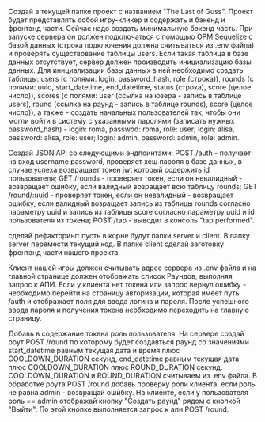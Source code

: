 Создай в текущей папке проект с названием "The Last of Guss". Проект будет представлять собой игру-кликер и содержать и бэкенд и фронтэнд части. Сейчас надо создать минимальную бэкенд часть. При запуске сервера он должен подключаться с помощью ОРМ Sequelize с базой данных (строка подключения должна считываться из .env файла) и проверять существование таблицы users. Если такая таблица в базе данных отсутствует, сервер должен производить инициализацию базы данных. Для инициализации базы данных в ней необходимо создать таблицы: users (с полями: login, password_hash, role (строка)), rounds (с полями: uuid, start_datetime, end_datetime, status (строка), score (целое число)), scores (с полями: user (ссылка на юзера - запись в таблице users), round (ссылка на раунд - запись в таблице rounds), score (целое число)), а также - создать начальных пользователей так, чтобы они могли войти в систему с указанными паролями (записать нужных password_hash) - login: roma, passwod: roma, role: user; login: alisa, password: alisa, role: user; login: admin, password: admin, role: admin.

Создай JSON API со следующими эндпоинтами: POST /auth - получает на вход username password, проверяет хеш пароля в базе данных, в случае успеха возвращает токен jwt который содержить id пользователя; GET /rounds - проверяет токен, если он невалидный - возвращает ошибку, если валидный возращает всю таблицу rounds; GET /round/:uuid  - проверяет токен, если он невалидный - возвращает ошибку, если валидный возращает запись из таблицы rounds согласно параметру uuid и запись из таблицы score согласно параметру uuid и id пользователя из токена; POST /tap - выводит в консоль "tap performed".

 сделай рефакторинг: пусть в корне будут папки server и client. В папку server перемести текущий код. В папке client сделай заготовку фронтэнд части нашего проекта.

 Клиент нашей игры должен считывать адрес сервера из .env файла и на главной странице должен отображать список Раундов, выполняя запрос к АПИ. Если у клиента нет токена или запрос вернул ошибку - необходимо перейти на страницу авторизации, которая имеет путь /auth и отображает поля для ввода логина и пароля. После успешного ввода пароля и получения токена необходимо переходить на главную страницу.

 Добавь в содержание токена роль пользователя. На сервере создай роут POST /round по которому будет создавться раунд со значениями start_datetime равным текущая дата и время плюс COOLDOWN_DURATION секунд, end_datetime равным текущая дата плюс COOLDOWN_DURATION плюс ROUND_DURATION секунд. COOLDOWN_DURATION и ROUND_DURATION считываем из .env файла. В обработке роута POST /round добавь проверку роли клиента: если роль не равна admin - возвращай ошибку.  На клиенте, если у пользователя роль == admin отображай кнопку "Создать раунд" рядом с кнопкой "Выйти". По этой кнопке выполняется запрос к апи  POST /round.